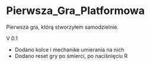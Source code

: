 # Pierwsza_Gra_Platformowa
Pierwsza gra, którą stworzyłem samodzielnie.

V 0.1
- Dodano kolce i mechanike umierania na nich
- Dodano reset gry po śmierci, po naciśnięciu R
